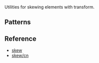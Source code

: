 Utilities for skewing elements with transform.

## Patterns



## Reference

- [skew](https://tailwindcss.com/docs/skew)
- [skew/cn](https://tailwindcss.cn/docs/skew)